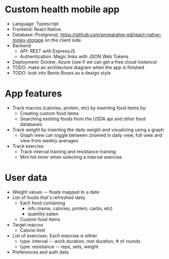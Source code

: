 # Custom health mobile app

- Language: Typescript
- Frontend: React Native
- Database: Postgresql, https://github.com/ammarahm-ed/react-native-mmkv-storage on the client side
- Backend
  - API: REST with ExpressJS
  - Authentication: Magic links with JSON Web Tokens
- Deployment: Docker, Azure (see if we can get a free cloud instance)
- TODO: make an architecture diagram when the app is finished
- TODO: look into Bento Boxes as a design style

# App features

- Track macros (calories, protein, etc) by inserting food items by:
  - Creating custom food items
  - Searching existing foods from the USDA api and other food databases
- Track weight by inserting the daily weight and visualizing using a graph
  - Graph view can toggle between zoomed in daily view, full view and view from weekly averages
- Track exercise
  - Track interval training and resistance training
  - Mini hiit timer when selecting a interval exercise

# User data

- Weight values -- floats mapped to a date
- List of foods that's refreshed daily.
  - Each food containing
    - info (name, calories, protein, carbs, etc)
    - quantity eaten
  - Custom food items
- Target macros
  - Calorie limit
- List of exercises. Each exercise is either
  - type: interval -- work duration, rest duration, # of rounds
  - type: resistance -- reps, sets, weight
- Preferences and auth data
